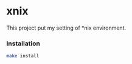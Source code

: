 # xnix

This project put my setting of *nix environment.

### Installation

```zsh
make install
```

